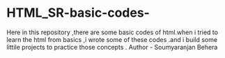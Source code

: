 # HTML_SR-basic-codes-
Here in this repository ,there are some basic codes of html.when i tried to learn the html from basics ,i wrote some of these codes .and i build some littile projects to practice those concepts .
Author - Soumyaranjan Behera
